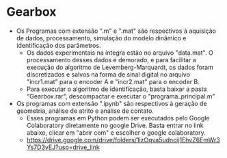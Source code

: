 # Gearbox
- Os Programas com extensão ".m" e ".mat" são respectivos à aquisição de dados, processamento, simulação do modelo dinâmico e identificação dos parâmetros.
    - Os dados experimentais na íntegra estão no arquivo "data.mat". O processamento desses dados é demorado, e para facilitar a execução do algoritmo de Levemberg-Marquardt, os dados foram discretizados e salvos na forma de sinal digital no arquivo "incr1.mat" para o encoder A e "incr2.mat" para o encoder B.
    - Para executar o algoritmo de identificação, basta baixar a pasta "Gearbox.rar", descompactar e executar o "programa_principal.m"
- Os programas com extensão ".ipynb" são respectivos à geração de geometria, análise de atrito e análise de contato.
    - Esses programas em Python podem ser executados pelo Google Colaboratory diretamente no google Drive. Basta entrar no link abaixo, clicar em "abrir com" e escolher o google colaboratory.
    - https://drive.google.com/drive/folders/1izOqva5udncij1EhvZ6EmWr3Ys7D3vEJ?usp=drive_link
